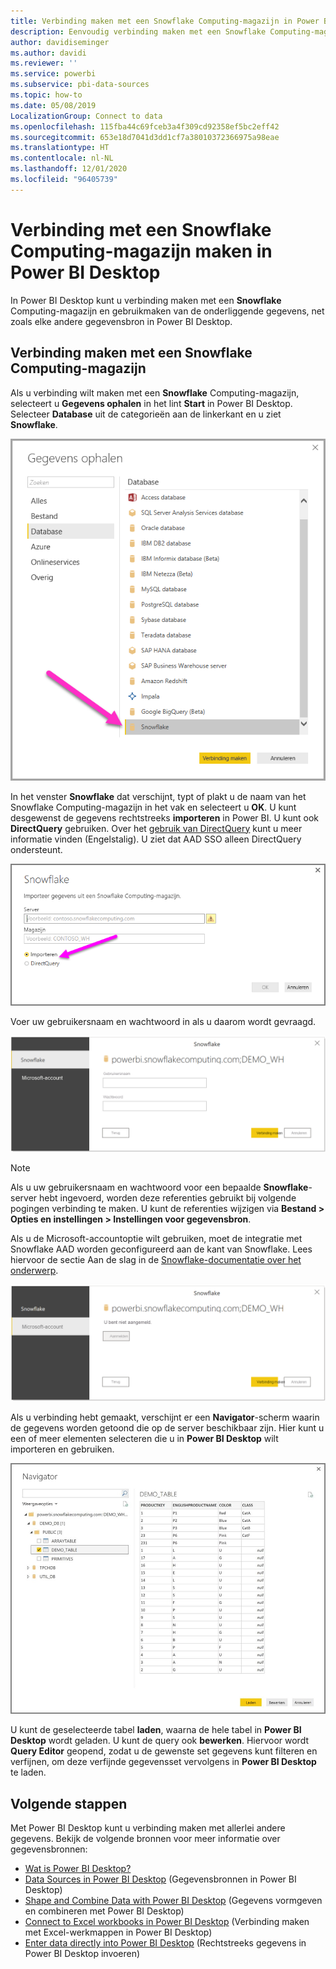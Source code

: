 ```yaml
---
title: Verbinding maken met een Snowflake Computing-magazijn in Power BI Desktop
description: Eenvoudig verbinding maken met een Snowflake Computing-magazijn in Power BI Desktop en dit gebruiken
author: davidiseminger
ms.author: davidi
ms.reviewer: ''
ms.service: powerbi
ms.subservice: pbi-data-sources
ms.topic: how-to
ms.date: 05/08/2019
LocalizationGroup: Connect to data
ms.openlocfilehash: 115fba44c69fceb3a4f309cd92358ef5bc2eff42
ms.sourcegitcommit: 653e18d7041d3dd1cf7a38010372366975a98eae
ms.translationtype: HT
ms.contentlocale: nl-NL
ms.lasthandoff: 12/01/2020
ms.locfileid: "96405739"
---
```

# <a name="connect-to-a-snowflake-computing-warehouse-in-power-bi-desktop"></a>Verbinding met een Snowflake Computing-magazijn maken in Power BI Desktop
In Power BI Desktop kunt u verbinding maken met een **Snowflake** Computing-magazijn en gebruikmaken van de onderliggende gegevens, net zoals elke andere gegevensbron in Power BI Desktop. 

## <a name="connect-to-a-snowflake-computing-warehouse"></a>Verbinding maken met een Snowflake Computing-magazijn
Als u verbinding wilt maken met een **Snowflake** Computing-magazijn, selecteert u **Gegevens ophalen** in het lint **Start** in Power BI Desktop. Selecteer **Database** uit de categorieën aan de linkerkant en u ziet **Snowflake**.

![Schermopname van het dialoogvenster Gegevens ophalen met selectie van de Snowflake-database.](media/desktop-connect-snowflake/connect-snowflake-2b.png)

In het venster **Snowflake** dat verschijnt, typt of plakt u de naam van het Snowflake Computing-magazijn in het vak en selecteert u **OK**. U kunt desgewenst de gegevens rechtstreeks **importeren** in Power BI. U kunt ook **DirectQuery** gebruiken. Over het [gebruik van DirectQuery](desktop-use-directquery.md) kunt u meer informatie vinden (Engelstalig). U ziet dat AAD SSO alleen DirectQuery ondersteunt.

![Schermopname van het dialoogvenster Snowflake met het keuzerondje Importeren geselecteerd.](media/desktop-connect-snowflake/connect-snowflake-3.png)

Voer uw gebruikersnaam en wachtwoord in als u daarom wordt gevraagd.

![Schermopname van de vraag om referenties voor Snowflake met de velden Gebruikersnaam en Wachtwoord.](media/desktop-connect-snowflake/connect-snowflake-4.png)

> [!NOTE]
> Als u uw gebruikersnaam en wachtwoord voor een bepaalde **Snowflake**-server hebt ingevoerd, worden deze referenties gebruikt bij volgende pogingen verbinding te maken. U kunt de referenties wijzigen via **Bestand > Opties en instellingen > Instellingen voor gegevensbron**.
> 
> 

Als u de Microsoft-accountoptie wilt gebruiken, moet de integratie met Snowflake AAD worden geconfigureerd aan de kant van Snowflake. Lees hiervoor de sectie Aan de slag in de [Snowflake-documentatie over het onderwerp](https://docs.snowflake.net/manuals/user-guide/oauth-powerbi.html#power-bi-sso-to-snowflake).

![Verificatietype via Microsoft-account in Snowflake-connector.](media/desktop-connect-snowflake/connect-snowflake-6.png)


Als u verbinding hebt gemaakt, verschijnt er een **Navigator**-scherm waarin de gegevens worden getoond die op de server beschikbaar zijn. Hier kunt u een of meer elementen selecteren die u in **Power BI Desktop** wilt importeren en gebruiken.

![ODBC-fout 28000 veroorzaakt een fout bij het maken van een verbinding.](media/desktop-connect-snowflake/connect-snowflake-5.png)

U kunt de geselecteerde tabel **laden**, waarna de hele tabel in **Power BI Desktop** wordt geladen. U kunt de query ook **bewerken**. Hiervoor wordt **Query Editor** geopend, zodat u de gewenste set gegevens kunt filteren en verfijnen, om deze verfijnde gegevensset vervolgens in **Power BI Desktop** te laden.

## <a name="next-steps"></a>Volgende stappen
Met Power BI Desktop kunt u verbinding maken met allerlei andere gegevens. Bekijk de volgende bronnen voor meer informatie over gegevensbronnen:

* [Wat is Power BI Desktop?](../fundamentals/desktop-what-is-desktop.md)
* [Data Sources in Power BI Desktop](desktop-data-sources.md) (Gegevensbronnen in Power BI Desktop)
* [Shape and Combine Data with Power BI Desktop](desktop-shape-and-combine-data.md) (Gegevens vormgeven en combineren met Power BI Desktop)
* [Connect to Excel workbooks in Power BI Desktop](desktop-connect-excel.md) (Verbinding maken met Excel-werkmappen in Power BI Desktop)   
* [Enter data directly into Power BI Desktop](desktop-enter-data-directly-into-desktop.md) (Rechtstreeks gegevens in Power BI Desktop invoeren)   
